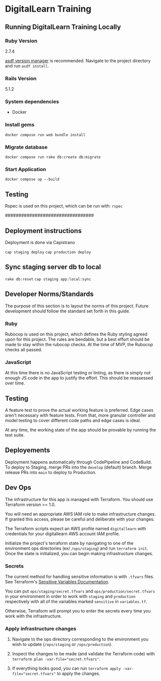 # DigitalLearn Training

## Running DigitalLearn Training Locally

### Ruby Version

2.7.4

[asdf version manager](https://github.com/asdf-vm/asdf) is recommended. Navigate to the project directory and run `asdf install`.

### Rails Version

5.1.2

### System dependencies

- Docker

### Install gems

`docker compose run web bundle install`

### Migrate database

`docker compose run rake db:create db:migrate`

### Start Application

`docker compose up --build`

## Testing

Rspec is used on this project, which can be run with: `rspec`

#################################

## Deployment instructions

Deployment is done via Capistrano

`cap staging deploy`
`cap production deploy`

## Sync staging server db to local

`rake db:reset`
`cap staging app:local:sync`

## Developer Norms/Standards

The purpose of this section is to layout the norms of this project. Future development should follow the standard set forth in this guide.

### Ruby

Rubocop is used on this project, which defines the Ruby styling agreed upon for this project. The rules are bendable, but a best effort should be made to stay within the rubocop checks. At the time of MVP, the Rubocop checks all passed.

### JavaScript

At this time there is no JavaScript testing or linting, as there is simply not enough JS code in the app to justify the effort. This should be reassessed over time.

## Testing

A feature test to prove the actual working feature is preferred. Edge cases aren't necessary with feature tests. From that, more granular controller and model testing to cover different code paths and edge cases is ideal.

At any time, the working state of the app should be provable by running the test suite.

## Deployements

Deployment happens automatically through CodePipeline and CodeBuild. To deploy to Staging, merge PRs into the `develop` (default) branch. Merge release PRs into `main` to deploy to Production.

## Dev Ops

The infrastructure for this app is managed with Terraform. You should use Terraform version >= 1.0.

You will need an appropriate AWS IAM role to make infrastructure changes. If granted this access, please be careful and deliberate with your changes.

The Terraform scripts expect an AWS profile named `digitallearn` with credentials for your digitallearn AWS account IAM profile.

Initialize the project's terraform state by navigating to one of the environment ops directories (ex/ `/ops/staging`) and run `terraform init`. Once the state is initialized, you can begin making infrastructure changes.

### Secrets

The current method for handling sensitive information is with `.tfvars` files. See Terraform's [Sensitive Variables Documentation](https://learn.hashicorp.com/tutorials/terraform/sensitive-variables).

You can put `ops/staging/secret.tfvars` and `ops/production/secret.tfvars` in your environment in order to work with `staging` and `production` respectively with all of the variables marked `sensitive` in `variables.tf`.

Otherwise, Terraform will prompt you to enter the secrets every time you work with the infrastructure.

### Apply infrastructure changes

1. Navigate to the ops directory corresponding to the environment you wish to update (`/ops/staging` or `/ops/production`).

2. Inspect the changes to be made (and validate the Terraform code) with `terraform plan -var-file="secret.tfvars"`.

3. If everything looks good, you can run `terraform apply -var-file="secret.tfvars"` to apply the changes.
